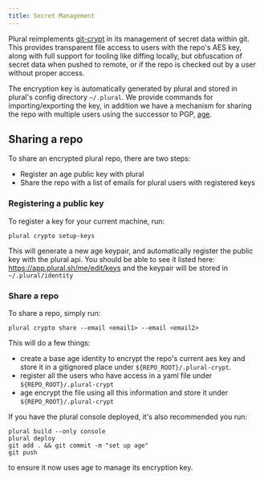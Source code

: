 ```yaml
---
title: Secret Management
---
```


Plural reimplements [git-crypt](https://github.com/AGWA/git-crypt) in its management of secret data within git.  This provides transparent file access to users with the repo's AES key, along with full support for tooling like diffing locally, but obfuscation of secret data when pushed to remote, or if the repo is checked out by a user without proper access.

The encryption key is automatically generated by plural and stored in plural's config directory `~/.plural`.  We provide commands for importing/exporting the key, in addition we have a mechanism for sharing the repo with multiple users using the successor to PGP, [age](https://github.com/FiloSottile/age).

## Sharing a repo

To share an encrypted plural repo, there are two steps:

* Register an age public key with plural
* Share the repo with a list of emails for plural users with registered keys

### Registering a public key

To register a key for your current machine, run:

```shell {% showHeader=false %}
plural crypto setup-keys
```

This will generate a new age keypair, and automatically register the public key with the plural api. You should be able to see it listed here: https://app.plural.sh/me/edit/keys and the keypair will be stored in `~/.plural/identity`

### Share a repo

To share a repo, simply run:

```shell {% showHeader=false %}
plural crypto share --email <email1> --email <email2>
```

This will do a few things:

* create a base age identity to encrypt the repo's current aes key and store it in a gitignored place under `${REPO_ROOT}/.plural-crypt`.
* register all the users who have access in a yaml file under `${REPO_ROOT}/.plural-crypt`
* age encrypt the file using all this information and store it under `${REPO_ROOT}/.plural-crypt`

If you have the plural console deployed, it's also recommended you run:

```shell {% showHeader=false %}
plural build --only console
plural deploy
git add . && git commit -m "set up age"
git push
```

to ensure it now uses age to manage its encryption key.
